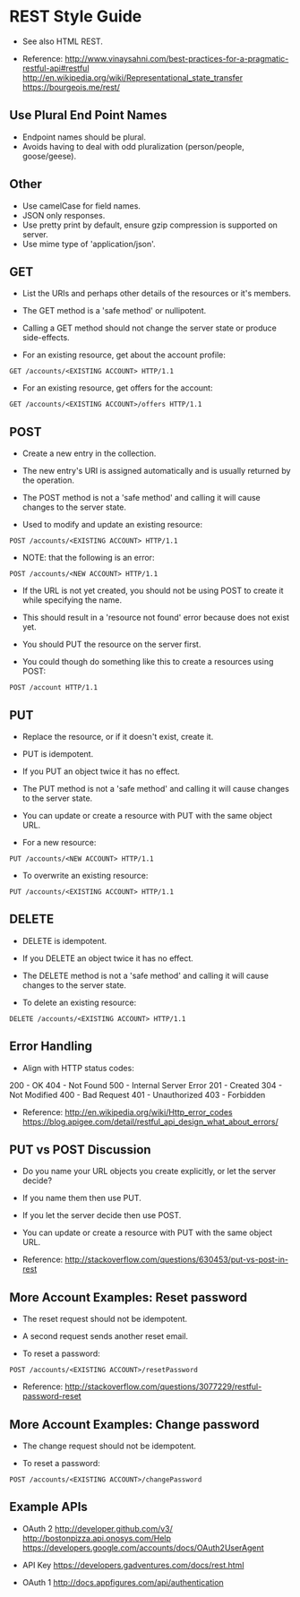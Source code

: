REST Style Guide
================

- See also HTML REST.

- Reference:
http://www.vinaysahni.com/best-practices-for-a-pragmatic-restful-api#restful
http://en.wikipedia.org/wiki/Representational_state_transfer
https://bourgeois.me/rest/


Use Plural End Point Names
--------------------------

- Endpoint names should be plural.
- Avoids having to deal with odd pluralization (person/people, goose/geese).


Other
-----

- Use camelCase for field names.
- JSON only responses.
- Use pretty print by default, ensure gzip compression is supported on server.
- Use mime type of 'application/json'.


GET
---
- List the URIs and perhaps other details of the resources or it's members.

- The GET method is a 'safe method' or nullipotent.
- Calling a GET method should not change the server state or produce side-effects.

- For an existing resource, get about the account profile:
```
GET /accounts/<EXISTING ACCOUNT> HTTP/1.1
```

- For an existing resource, get offers for the account:
```
GET /accounts/<EXISTING ACCOUNT>/offers HTTP/1.1
```


POST
----
- Create a new entry in the collection. 
- The new entry's URI is assigned automatically and is usually returned by the operation.

- The POST method is not a 'safe method' and calling it will cause changes to the server state.

- Used to modify and update an existing resource:
```
POST /accounts/<EXISTING ACCOUNT> HTTP/1.1
```

- NOTE: that the following is an error:
```
POST /accounts/<NEW ACCOUNT> HTTP/1.1
```

- If the URL is not yet created, you should not be using POST to create it while specifying the name. 
- This should result in a 'resource not found' error because <NEW ACCOUNT> does not exist yet. 
- You should PUT the <NEW ACCOUNT> resource on the server first.

- You could though do something like this to create a resources using POST:
```
POST /account HTTP/1.1
```


PUT
---
- Replace the resource, or if it doesn't exist, create it.

- PUT is idempotent.
- If you PUT an object twice it has no effect.

- The PUT method is not a 'safe method' and calling it will cause changes to the server state.

- You can update or create a resource with PUT with the same object URL.

- For a new resource:
```
PUT /accounts/<NEW ACCOUNT> HTTP/1.1
```

- To overwrite an existing resource:
```
PUT /accounts/<EXISTING ACCOUNT> HTTP/1.1
```


DELETE
------
- DELETE is idempotent.
- If you DELETE an object twice it has no effect.

- The DELETE method is not a 'safe method' and calling it will cause changes to the server state.

- To delete an existing resource:
```
DELETE /accounts/<EXISTING ACCOUNT> HTTP/1.1
```


Error Handling
--------------
- Align with HTTP status codes:

200 - OK
404 - Not Found
500 - Internal Server Error
201 - Created
304 - Not Modified
400 - Bad Request
401 - Unauthorized
403 - Forbidden

- Reference:
http://en.wikipedia.org/wiki/Http_error_codes
https://blog.apigee.com/detail/restful_api_design_what_about_errors/


PUT vs POST Discussion
----------------------
- Do you name your URL objects you create explicitly, or let the server decide? 
- If you name them then use PUT.
- If you let the server decide then use POST.
- You can update or create a resource with PUT with the same object URL.

- Reference:
http://stackoverflow.com/questions/630453/put-vs-post-in-rest


More Account Examples: Reset password
-------------------------------------
- The reset request should not be idempotent.
- A second request sends another reset email.

- To reset a password:
```
POST /accounts/<EXISTING ACCOUNT>/resetPassword
```

- Reference:
http://stackoverflow.com/questions/3077229/restful-password-reset


More Account Examples: Change password
--------------------------------------
- The change request should not be idempotent.

- To reset a password:
```
POST /accounts/<EXISTING ACCOUNT>/changePassword
```


Example APIs
------------
- OAuth 2
http://developer.github.com/v3/
http://bostonpizza.api.onosys.com/Help
https://developers.google.com/accounts/docs/OAuth2UserAgent

- API Key
https://developers.gadventures.com/docs/rest.html

- OAuth 1
http://docs.appfigures.com/api/authentication


